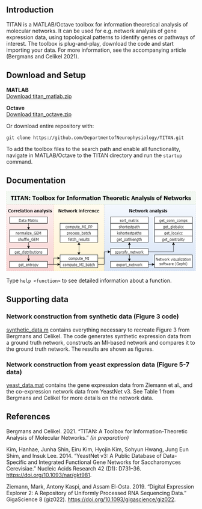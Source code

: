## Introduction
TITAN is a MATLAB/Octave toolbox for information theoretical analysis of molecular networks. It can be used for e.g. network analysis of gene expression data, using topological patterns to identify genes or pathways of interest. The toolbox is plug-and-play, download the code and start importing your data. For more information, see the accompanying article (Bergmans and Celikel 2021).

## Download and Setup
**MATLAB**  
[Download titan_matlab.zip](https://github.com/DepartmentofNeurophysiology/TITAN/blob/master/Releases/titan_matlab.zip?raw=true)

**Octave**  
[Download titan_octave.zip](https://github.com/DepartmentofNeurophysiology/TITAN/blob/master/Releases/titan_octave.zip?raw=true)

Or download entire repository with:
```shell
git clone https://github.com/DepartmentofNeurophysiology/TITAN.git
```

To add the toolbox files to the search path and enable all functionality, navigate in MATLAB/Octave to the TITAN directory and run the `startup` command.

## Documentation
![Workflow](Documentation/workflow.png)

Type `help <function>` to see detailed information about a function.

## Supporting data
### Network construction from synthetic data (Figure 3 code)
[synthetic_data.m](synthetic_data.m) contains everything necessary to recreate Figure 3 from Bergmans and Celikel. The code generates synthetic expression data from a ground truth network, constructs an MI-based network and compares it to the ground truth network. The results are shown as figures.

### Network construction from yeast expression data (Figure 5-7 data)
[yeast_data.mat](yeast_data.mat) contains the gene expression data from Ziemann et al., and the co-expression network data from YeastNet v3. See Table 1 from Bergmans and Celikel for more details on the network data.

## References
Bergmans and Celikel. 2021. “TITAN: A Toolbox for Information-Theoretic Analysis of Molecular Networks.” *(in preparation)*

Kim, Hanhae, Junha Shin, Eiru Kim, Hyojin Kim, Sohyun Hwang, Jung Eun Shim, and Insuk Lee. 2014. “YeastNet v3: A Public Database of Data-Specific and Integrated Functional Gene Networks for Saccharomyces Cerevisiae.” Nucleic Acids Research 42 (D1): D731–36. https://doi.org/10.1093/nar/gkt981.

Ziemann, Mark, Antony Kaspi, and Assam El-Osta. 2019. “Digital Expression Explorer 2: A Repository of Uniformly Processed RNA Sequencing Data.” GigaScience 8 (giz022). https://doi.org/10.1093/gigascience/giz022.
